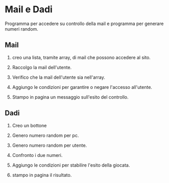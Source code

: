Mail e Dadi
===
Programma per accedere su controllo della mail e programma per generare numeri random.

## Mail

 1. creo una lista, tramite array, di mail che possono accedere al sito.

 2. Raccolgo la mail dell'utente.

 3. Verifico che la mail dell'utente sia nell'array.

 4. Aggiungo le condizioni per garantire o negare l'accesso all'utente.

 5. Stampo in pagina un messaggio sull'esito del controllo.

## Dadi

 1. Creo un bottone  

 1. Genero numero random per pc.

 2. Genero numero random per utente.

 3. Confronto i due numeri.

 4. Aggiungo le condizioni per stabilire l'esito della giocata.

 6. stampo in pagina il risultato.